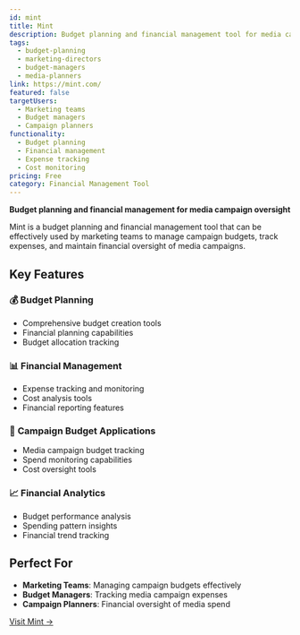 ```yaml
---
id: mint
title: Mint
description: Budget planning and financial management tool for media campaigns.
tags:
  - budget-planning
  - marketing-directors
  - budget-managers
  - media-planners
link: https://mint.com/
featured: false
targetUsers:
  - Marketing teams
  - Budget managers
  - Campaign planners
functionality:
  - Budget planning
  - Financial management
  - Expense tracking
  - Cost monitoring
pricing: Free
category: Financial Management Tool
---
```


**Budget planning and financial management for media campaign oversight**

Mint is a budget planning and financial management tool that can be effectively used by marketing teams to manage campaign budgets, track expenses, and maintain financial oversight of media campaigns.

## Key Features

### 💰 **Budget Planning**
- Comprehensive budget creation tools
- Financial planning capabilities
- Budget allocation tracking

### 📊 **Financial Management**
- Expense tracking and monitoring
- Cost analysis tools
- Financial reporting features

### 🎯 **Campaign Budget Applications**
- Media campaign budget tracking
- Spend monitoring capabilities
- Cost oversight tools

### 📈 **Financial Analytics**
- Budget performance analysis
- Spending pattern insights
- Financial trend tracking

## Perfect For

- **Marketing Teams**: Managing campaign budgets effectively
- **Budget Managers**: Tracking media campaign expenses
- **Campaign Planners**: Financial oversight of media spend

[Visit Mint →](https://mint.com/) 
